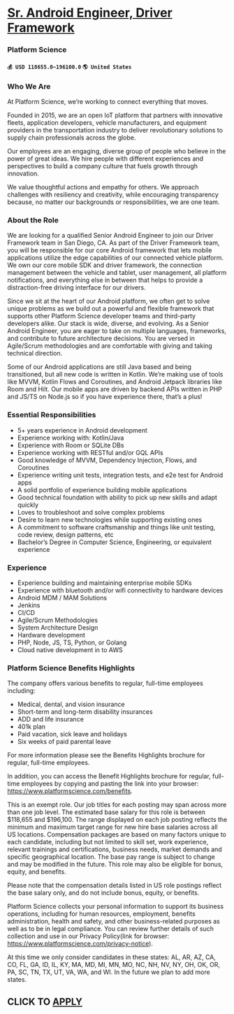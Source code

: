 # [Sr. Android Engineer, Driver Framework](https://www.remotewlb.com/apply/sr-android-engineer-driver-framework-83325)  
### Platform Science  
#### `💰 USD 118655.0~196100.0` `🌎 United States`  

### Who We Are

At Platform Science, we’re working to connect everything that moves.

Founded in 2015, we are an open IoT platform that partners with innovative fleets, application developers, vehicle manufacturers, and equipment providers in the transportation industry to deliver revolutionary solutions to supply chain professionals across the globe.

Our employees are an engaging, diverse group of people who believe in the power of great ideas. We hire people with different experiences and perspectives to build a company culture that fuels growth through innovation.

We value thoughtful actions and empathy for others. We approach challenges with resiliency and creativity, while encouraging transparency because, no matter our backgrounds or responsibilities, we are one team.

### About the Role

We are looking for a qualified Senior Android Engineer to join our Driver Framework team in San Diego, CA. As part of the Driver Framework team, you will be responsible for our core Android framework that lets mobile applications utilize the edge capabilities of our connected vehicle platform. We own our core mobile SDK and driver framework, the connection management between the vehicle and tablet, user management, all platform notifications, and everything else in between that helps to provide a distraction-free driving interface for our drivers.

Since we sit at the heart of our Android platform, we often get to solve unique problems as we build out a powerful and flexible framework that supports other Platform Science developer teams and third-party developers alike. Our stack is wide, diverse, and evolving. As a Senior Android Engineer, you are eager to take on multiple languages, frameworks, and contribute to future architecture decisions. You are versed in Agile/Scrum methodologies and are comfortable with giving and taking technical direction.

Some of our Android applications are still Java based and being transitioned, but all new code is written in Kotlin. We’re making use of tools like MVVM, Kotlin Flows and Coroutines, and Android Jetpack libraries like Room and Hilt. Our mobile apps are driven by backend APIs written in PHP and JS/TS on Node.js so if you have experience there, that’s a plus!

### Essential Responsibilities

  * 5+ years experience in Android development
  * Experience working with: Kotlin/Java
  * Experience with Room or SQLite DBs
  * Experience working with RESTful and/or GQL APIs
  * Good knowledge of MVVM, Dependency Injection, Flows, and Coroutines
  * Experience writing unit tests, integration tests, and e2e test for Android apps
  * A solid portfolio of experience building mobile applications
  * Good technical foundation with ability to pick up new skills and adapt quickly
  * Loves to troubleshoot and solve complex problems
  * Desire to learn new technologies while supporting existing ones
  * A commitment to software craftsmanship and things like unit testing, code review, design patterns, etc
  * Bachelor’s Degree in Computer Science, Engineering, or equivalent experience

### Experience

  * Experience building and maintaining enterprise mobile SDKs
  * Experience with bluetooth and/or wifi connectivity to hardware devices
  * Android MDM / MAM Solutions
  * Jenkins
  * CI/CD
  * Agile/Scrum Methodologies
  * System Architecture Design
  * Hardware development
  * PHP, Node, JS, TS, Python, or Golang
  * Cloud native development in to AWS

### Platform Science Benefits Highlights

The company offers various benefits to regular, full-time employees including:

  * Medical, dental, and vision insurance
  * Short-term and long-term disability insurances
  * ADD and life insurance
  * 401k plan
  * Paid vacation, sick leave and holidays
  * Six weeks of paid parental leave

For more information please see the Benefits Highlights brochure for regular, full-time employees.

In addition, you can access the Benefit Highlights brochure for regular, full-time employees by copying and pasting the link into your browser: https://www.platformscience.com/benefits.

This is an exempt role. Our job titles for each posting may span across more than one job level. The estimated base salary for this role is between $118,655 and $196,100. The range displayed on each job posting reflects the minimum and maximum target range for new hire base salaries across all US locations. Compensation packages are based on many factors unique to each candidate, including but not limited to skill set, work experience, relevant trainings and certifications, business needs, market demands and specific geographical location. The base pay range is subject to change and may be modified in the future. This role may also be eligible for bonus, equity, and benefits.  
  
Please note that the compensation details listed in US role postings reflect the base salary only, and do not include bonus, equity, or benefits.

Platform Science collects your personal information to support its business operations, including for human resources, employment, benefits administration, health and safety, and other business-related purposes as well as to be in legal compliance. You can review further details of such collection and use in our Privacy Policy(link for browser: https://www.platformscience.com/privacy-notice).

At this time we only consider candidates in these states: AL, AR, AZ, CA, CO, FL, GA, ID, IL, KY, MA, MD, MI, MN, MO, NC, NH, NV, NY, OH, OK, OR, PA, SC, TN, TX, UT, VA, WA, and WI. In the future we plan to add more states.

  
## CLICK TO [APPLY](https://www.remotewlb.com/apply/sr-android-engineer-driver-framework-83325)


